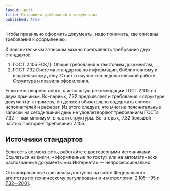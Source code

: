 ```yaml
---
layout: post
title: Источники требований к документам
published: true
---
```

Чтобы правильно оформить документы, надо понимать, где описаны требования к оформлению.

К пояснительным запискам можно предъявлять требования двух стандартов:
1. ГОСТ 2.105 ЕСКД. Общие требования к текстовым документам,
1. ГОСТ 7.32 Система стандартов по информации, библиотечному и издательскому делу. Отчет о научно-исследовательской работе. Структура и правила оформления.

Если не оговорено иного, я использую рекомендации ГОСТ 2.105 по двум причинам. Во-первых, 7.32 предъявляет и требования к структуре документа: к примеру, он должен обязательно содержать список исполнителей и реферат. Из этого следует, что многие пояснительные записки на сегодняшний день не удовлетворяют требованиям ГОСТа 7.32 — как минимум, в части структуры. Во-вторых, 7.32 большей частью повторяет требования 2.105.

## Источники стандартов
Если есть возможность, работайте с достоверными источниками. Ссылаться на книги, «оформленные по госту» или на автоматически распознанные документы «из Интернета» — непрофессионально.

Отсканированные оригиналы доступны на сайте Федерального агентства по техническому регулированию и метрологии: [2.105—95](http://protect.gost.ru/document.aspx?control=7&id=134340) и [7.32—2001](http://protect.gost.ru/document.aspx?control=7&id=130946).
